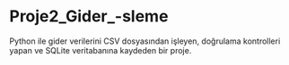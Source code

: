 # Proje2_Gider_-sleme
Python ile gider verilerini CSV dosyasından işleyen, doğrulama kontrolleri yapan ve SQLite veritabanına kaydeden bir proje.
